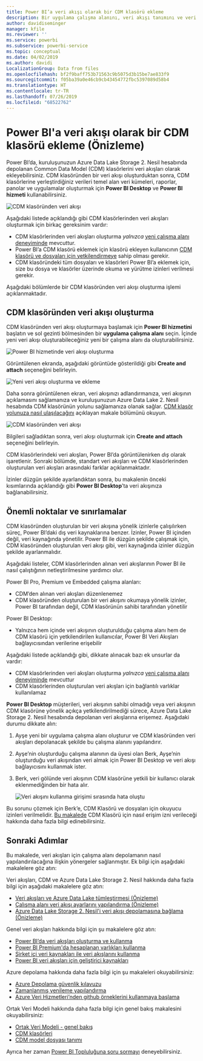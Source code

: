 ```yaml
---
title: Power BI’a veri akışı olarak bir CDM klasörü ekleme
description: Bir uygulama çalışma alanını, veri akışı tanımını ve veri dosyalarını Azure Data Lake Storage 2. Nesil içinde depolayacak şekilde yapılandırın
author: davidiseminger
manager: kfile
ms.reviewer: ''
ms.service: powerbi
ms.subservice: powerbi-service
ms.topic: conceptual
ms.date: 04/02/2019
ms.author: davidi
LocalizationGroup: Data from files
ms.openlocfilehash: bf2f9baff753b71563c9b5075d3b15be7ae833f9
ms.sourcegitcommit: f05ba39a0e46cb9cb43454772fbc5397089d58b4
ms.translationtype: HT
ms.contentlocale: tr-TR
ms.lasthandoff: 07/26/2019
ms.locfileid: "68522762"
---
```

# <a name="add-a-cdm-folder-to-power-bi-as-a-dataflow-preview"></a>Power BI'a veri akışı olarak bir CDM klasörü ekleme (Önizleme)

Power BI’da, kuruluşunuzun Azure Data Lake Storage 2. Nesil hesabında depolanan Common Data Model (CDM) klasörlerini veri akışları olarak ekleyebilirsiniz. CDM klasöründen bir veri akışı oluşturduktan sonra, CDM klasörlerine yerleştirdiğiniz verileri temel alan veri kümeleri, raporlar, panolar ve uygulamalar oluşturmak için **Power BI Desktop** ve **Power BI hizmeti** kullanabilirsiniz.

![CDM klasöründen veri akışı](media/service-dataflows-add-cdm-folder/dataflow-from-cdm-folder_01.jpg)

Aşağıdaki listede açıklandığı gibi CDM klasörlerinden veri akışları oluşturmak için birkaç gereksinim vardır:

* CDM klasörlerinden veri akışları oluşturma *yalnızca* [yeni çalışma alanı deneyiminde](service-create-the-new-workspaces.md) mevcuttur. 
* Power BI’a CDM klasörü eklemek için klasörü ekleyen kullanıcının [CDM klasörü ve dosyaları için yetkilendirmeye](https://go.microsoft.com/fwlink/?linkid=2029121) sahip olması gerekir.
* CDM klasöründeki tüm dosyaları ve klasörleri Power BI’a eklemek için, size bu dosya ve klasörler üzerinde okuma ve yürütme izinleri verilmesi gerekir.

Aşağıdaki bölümlerde bir CDM klasöründen veri akışı oluşturma işlemi açıklanmaktadır.

## <a name="create-a-dataflow-from-a-cdm-folder"></a>CDM klasöründen veri akışı oluşturma

CDM klasöründen veri akışı oluşturmaya başlamak için **Power BI hizmetini** başlatın ve sol gezinti bölmesinden bir **uygulama çalışma alanı** seçin. İçinde yeni veri akışı oluşturabileceğiniz yeni bir çalışma alanı da oluşturabilirsiniz.

![Power BI hizmetinde veri akışı oluşturma](media/service-dataflows-add-cdm-folder/dataflow-from-cdm-folder_02.jpg)

Görüntülenen ekranda, aşağıdaki görüntüde gösterildiği gibi **Create and attach** seçeneğini belirleyin.

![Yeni veri akışı oluşturma ve ekleme](media/service-dataflows-add-cdm-folder/dataflow-from-cdm-folder_03.jpg)

Daha sonra görüntülenen ekran, veri akışınızı adlandırmanıza, veri akışının açıklamasını sağlamanıza ve kuruluşunuzun Azure Data Lake 2. Nesil hesabında CDM klasörünün yolunu sağlamanıza olanak sağlar. [CDM klasör yolunuza nasıl ulaşılacağını](service-dataflows-configure-workspace-storage-settings.md#get-the-uri-of-stored-dataflow-files) açıklayan makale bölümünü okuyun. 

![CDM klasöründen veri akışı](media/service-dataflows-add-cdm-folder/dataflow-from-cdm-folder_01.jpg)

Bilgileri sağladıktan sonra, veri akışı oluşturmak için **Create and attach** seçeneğini belirleyin.

CDM klasörlerindeki veri akışları, Power BI’da görüntülenirken *dış* olarak işaretlenir. Sonraki bölümde, standart veri akışları ve CDM klasörlerinden oluşturulan veri akışları arasındaki farklar açıklanmaktadır.

İzinler düzgün şekilde ayarlandıktan sonra, bu makalenin önceki kısımlarında açıklandığı gibi **Power BI Desktop**’ta veri akışınıza bağlanabilirsiniz.


## <a name="considerations-and-limitations"></a>Önemli noktalar ve sınırlamalar

CDM klasöründen oluşturulan bir veri akışına yönelik izinlerle çalışılırken süreç, Power BI’daki dış veri kaynaklarına benzer. İzinler, Power BI içinden değil, veri kaynağında yönetilir. Power BI ile düzgün şekilde çalışmak için, CDM klasöründen oluşturulan veri akışı gibi, veri kaynağında izinler düzgün şekilde ayarlanmalıdır.

Aşağıdaki listeler, CDM klasörlerinden alınan veri akışlarının Power BI ile nasıl çalıştığının netleştirilmesine yardımcı olur.

Power BI Pro, Premium ve Embedded çalışma alanları:
* CDM’den alınan veri akışları düzenlenemez
* CDM klasöründen oluşturulan bir veri akışını okumaya yönelik izinler, Power BI tarafından değil, CDM klasörünün sahibi tarafından yönetilir

Power BI Desktop:
* Yalnızca hem içinde veri akışının oluşturulduğu çalışma alanı hem de CDM klasörü için yetkilendirilen kullanıcılar, Power BI Veri Akışları bağlayıcısından verilerine erişebilir


Aşağıdaki listede açıklandığı gibi, dikkate alınacak bazı ek unsurlar da vardır:

* CDM klasörlerinden veri akışları oluşturma *yalnızca* [yeni çalışma alanı deneyiminde](service-create-the-new-workspaces.md) mevcuttur
* CDM klasörlerinden oluşturulan veri akışları için bağlantılı varlıklar kullanılamaz


**Power BI Desktop** müşterileri, veri akışının sahibi olmadığı veya veri akışının CDM klasörüne yönelik açıkça yetkilendirilmediği sürece, Azure Data Lake Storage 2. Nesil hesabında depolanan veri akışlarına erişemez. Aşağıdaki durumu dikkate alın:

1.  Ayşe yeni bir uygulama çalışma alanı oluşturur ve CDM klasöründen veri akışları depolanacak şekilde bu çalışma alanını yapılandırır.
2.  Ayşe’nin oluşturduğu çalışma alanının da üyesi olan Berk, Ayşe’nin oluşturduğu veri akışından veri almak için Power BI Desktop ve veri akışı bağlayıcısını kullanmak ister.
3.  Berk, veri gölünde veri akışının CDM klasörüne yetkili bir kullanıcı olarak eklenmediğinden bir hata alır.

    ![Veri akışını kullanma girişimi sırasında hata oluştu](media/service-dataflows-configure-workspace-storage-settings/dataflow-storage-settings_08.jpg)

Bu sorunu çözmek için Berk’e, CDM Klasörü ve dosyaları için okuyucu izinleri verilmelidir. [Bu makalede](https://go.microsoft.com/fwlink/?linkid=2029121) CDM Klasörü için nasıl erişim izni verileceği hakkında daha fazla bilgi edinebilirsiniz.


## <a name="next-steps"></a>Sonraki Adımlar

Bu makalede, veri akışları için çalışma alanı depolamanın nasıl yapılandırılacağına ilişkin yönergeler sağlanmıştır. Ek bilgi için aşağıdaki makalelere göz atın:

Veri akışları, CDM ve Azure Data Lake Storage 2. Nesil hakkında daha fazla bilgi için aşağıdaki makalelere göz atın:

* [Veri akışları ve Azure Data Lake tümleştirmesi (Önizleme)](service-dataflows-azure-data-lake-integration.md)
* [Çalışma alanı veri akışı ayarlarını yapılandırma (Önizleme)](service-dataflows-configure-workspace-storage-settings.md)
* [Azure Data Lake Storage 2. Nesil'i veri akışı depolamasına bağlama (Önizleme)](service-dataflows-connect-azure-data-lake-storage-gen2.md)

Genel veri akışları hakkında bilgi için şu makalelere göz atın:

* [Power BI’da veri akışları oluşturma ve kullanma](service-dataflows-create-use.md)
* [Power BI Premium'da hesaplanan varlıkları kullanma](service-dataflows-computed-entities-premium.md)
* [Şirket içi veri kaynakları ile veri akışlarını kullanma](service-dataflows-on-premises-gateways.md)
* [Power BI veri akışları için geliştirici kaynakları](service-dataflows-developer-resources.md)

Azure depolama hakkında daha fazla bilgi için şu makaleleri okuyabilirsiniz:
* [Azure Depolama güvenlik kılavuzu](https://docs.microsoft.com/azure/storage/common/storage-security-guide)
* [Zamanlanmış yenileme yapılandırma](refresh-scheduled-refresh.md)
* [Azure Veri Hizmetleri’nden github örneklerini kullanmaya başlama](https://aka.ms/cdmadstutorial)

Ortak Veri Modeli hakkında daha fazla bilgi için genel bakış makalesini okuyabilirsiniz:
* [Ortak Veri Modeli - genel bakış ](https://docs.microsoft.com/powerapps/common-data-model/overview)
* [CDM klasörleri](https://go.microsoft.com/fwlink/?linkid=2045304)
* [CDM model dosyası tanımı](https://go.microsoft.com/fwlink/?linkid=2045521)

Ayrıca her zaman [Power BI Topluluğuna soru sormayı](http://community.powerbi.com/) deneyebilirsiniz.

